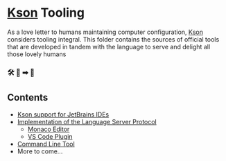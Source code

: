 # [Kson](https://kson.org) Tooling

As a love letter to humans maintaining computer configuration, [Kson](https://kson.org) considers tooling integral.  This folder contains the sources of official tools that are developed in tandem with the language to serve and delight all those lovely humans

### 🛠 💌 ➡ 👥

## Contents

* [Kson support for JetBrains IDEs](jetbrains/readme.md)
* [Implementation of the Language Server Protocol](./language-server-protocol)
  * [Monaco Editor](./lsp-clients/monaco)
  * [VS Code Plugin](./lsp-clients/vscode)
* [Command Line Tool](./cli)
* More to come...
